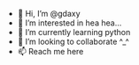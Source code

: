 - 👋 Hi, I’m @gdaxy
- 👀 I’m interested in hea hea...
- 🌱 I’m currently learning python
- 💞️ I’m looking to collaborate ^_^
- 📫 Reach me here

<!---
gdaxy/gdaxy is a ✨ special ✨ repository because its `README.md` (this file) appears on your GitHub profile.
You can click the Preview link to take a look at your changes.
--->
